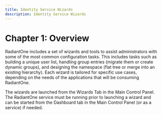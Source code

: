 ```yaml
---
title: Identity Service Wizards
description: Identity Service Wizards
---
```


# Chapter 1: Overview

RadiantOne includes a set of wizards and tools to assist administrators with some of the most common configuration tasks. This includes tasks such as building a unique user list, handling group entries (migrate them or create dynamic groups), and designing the namespace (flat tree or merge into an existing hierarchy). Each wizard is tailored for specific use cases, depending on the needs of the applications that will be consuming RadiantOne. 

The wizards are launched from the Wizards Tab in the Main Control Panel. The RadiantOne service must be running prior to launching a wizard and can be started from the Dashboard tab in the Main Control Panel (or as a service) if needed. 
